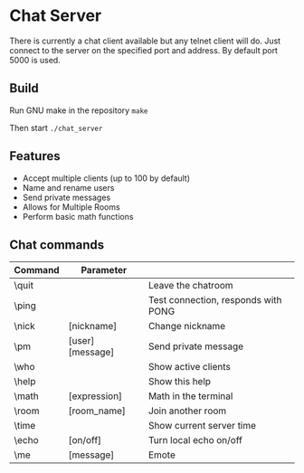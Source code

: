 Chat Server
=

There is currently a chat client available but any telnet client will do. Just connect to the server on the specified port and address. By default port 5000 is used.

## Build
Run GNU make in the repository
`make`

Then start
`./chat_server`

## Features
* Accept multiple clients (up to 100 by default)
* Name and rename users
* Send private messages
* Allows for Multiple Rooms
* Perform basic math functions

## Chat commands

| Command       | Parameter             |                                     |
| ------------- | --------------------- | ----------------------------------- |
| \quit         |                       | Leave the chatroom                  |
| \ping         |                       | Test connection, responds with PONG |
| \nick         | [nickname]            | Change nickname                     |
| \pm           | [user] [message]      | Send private message                |
| \who          |                       | Show active clients                 |
| \help         |                       | Show this help                      |
| \math         | [expression]          | Math in the terminal                |
| \room         | [room_name]           | Join another room                   |
| \time         |                       | Show current server time            |
| \echo         | [on/off]              | Turn local echo on/off              |
| \me           | [message]             | Emote                               |
